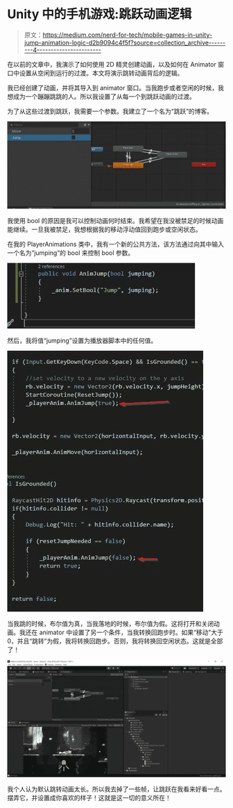 # Unity 中的手机游戏:跳跃动画逻辑

> 原文：<https://medium.com/nerd-for-tech/mobile-games-in-unity-jump-animation-logic-d2b9094c4f5f?source=collection_archive---------4----------------------->

在以前的文章中，我演示了如何使用 2D 精灵创建动画，以及如何在 Animator 窗口中设置从空闲到运行的过渡。本文将演示跳转动画背后的逻辑。

我已经创建了动画，并将其导入到 animator 窗口。当我跑步或者空闲的时候，我想成为一个蹦蹦跳跳的人。所以我设置了从每一个到跳跃动画的过渡。

为了从这些过渡到跳跃，我需要一个参数。我建立了一个名为“跳跃”的博客。

![](img/2f421fbb1bb2d5500d90e25ac7d5b928.png)

我使用 bool 的原因是我可以控制动画何时结束。我希望在我没被禁足的时候动画能继续。一旦我被禁足，我想根据我的移动浮动值回到跑步或空闲状态。

在我的 PlayerAnimations 类中，我有一个新的公共方法，该方法通过向其中输入一个名为“jumping”的 bool 来控制 bool 参数。

![](img/30af3a920b53c845a4c72643a169ee9a.png)

然后，我将值“jumping”设置为播放器脚本中的任何值。

![](img/a965109fa2ce2f8a3f2d640b5836760a.png)

当我跳的时候，布尔值为真，当我落地的时候，布尔值为假。这将打开和关闭动画。我还在 animator 中设置了另一个条件，当我转换回跑步时。如果“移动”大于 0，并且“跳转”为假，我将转换回跑步。否则，我将转换回空闲状态。这就是全部了！

![](img/ec744a69da3b3b432f88920ce4d56a55.png)

我个人认为默认跳转动画太长。所以我去掉了一些帧，让跳跃在我看来好看一点。摆弄它，并设置成你喜欢的样子！这就是这一切的意义所在！